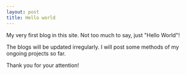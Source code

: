 ```yaml
---
layout: post
title: Hello world
---
```


My very first blog in this site. Not too much to say, just "Hello World"!

The blogs will be updated irregularly. I will post some methods of my ongoing projects so far.

Thank you for your attention!


<!--![Image description](/images/my-image.jpg)-->

<!--Next you can update your site name, avatar and other options using the _config.yml file in the root of your repository (shown below).-->

<!--![_config.yml]({{ site.baseurl }}/images/config.png)

The easiest way to make your first post is to edit this one. Go into /_posts/ and update the Hello World markdown file. For more instructions head over to the [Jekyll Now repository](https://github.com/barryclark/jekyll-now) on GitHub.-->